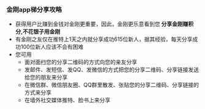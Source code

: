 ### 金刚app梯分享攻略
- 获得用户比赚到金钱对金刚更重要，因此，金刚更乐意看到您<strong> 分享金刚赚积分,不花银子用金刚</strong>
- 有金刚之友仅在推特上1天之内就分享成功615位新人，据其经验，每天分享成功100位新人应该不会有困难
- 您可用
  - 面对面扫您的分享二维码的方式向您的亲友分享
  - 发邮件、发短信、发QQ、发微信的方式把您的分享二维码、分享链接发送给您的朋友来分享
  - 在微信群、微信朋友圈、QQ群里散发、张贴您的分享二维码、分享链接的方式来分享
  - 在墙外社交媒体推特、脸书上来分享



